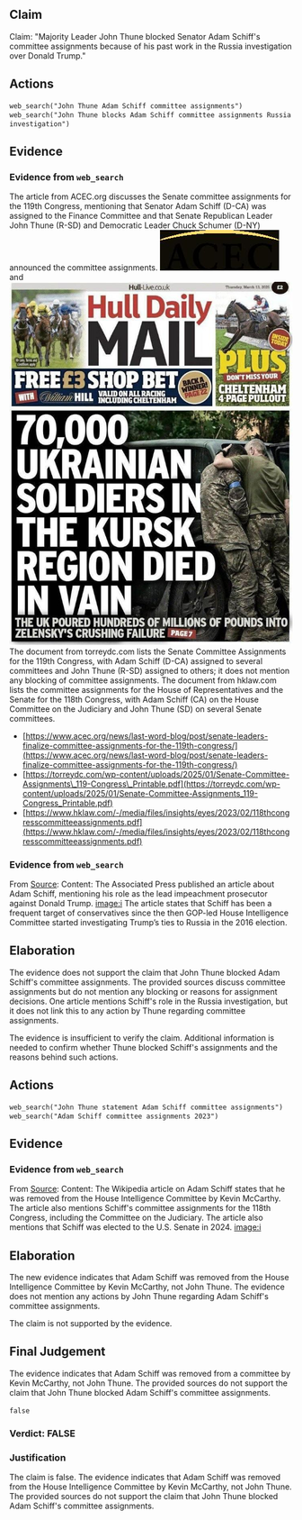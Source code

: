 ## Claim
Claim: "Majority Leader John Thune blocked Senator Adam Schiff's committee assignments because of his past work in the Russia investigation over Donald Trump."

## Actions
```
web_search("John Thune Adam Schiff committee assignments")
web_search("John Thune blocks Adam Schiff committee assignments Russia investigation")
```

## Evidence
### Evidence from `web_search`
The article from ACEC.org discusses the Senate committee assignments for the 119th Congress, mentioning that Senator Adam Schiff (D-CA) was assigned to the Finance Committee and that Senate Republican Leader John Thune (R-SD) and Democratic Leader Chuck Schumer (D-NY) announced the committee assignments. ![image 2574](media/2025-08-07_20-48-1754599702-705995.jpg) and ![image 1](media/0.jpg) The document from torreydc.com lists the Senate Committee Assignments for the 119th Congress, with Adam Schiff (D-CA) assigned to several committees and John Thune (R-SD) assigned to others; it does not mention any blocking of committee assignments. The document from hklaw.com lists the committee assignments for the House of Representatives and the Senate for the 118th Congress, with Adam Schiff (CA) on the House Committee on the Judiciary and John Thune (SD) on several Senate committees.

*   [https://www.acec.org/news/last-word-blog/post/senate-leaders-finalize-committee-assignments-for-the-119th-congress/](https://www.acec.org/news/last-word-blog/post/senate-leaders-finalize-committee-assignments-for-the-119th-congress/)
*   [https://torreydc.com/wp-content/uploads/2025/01/Senate-Committee-Assignments\_119-Congress\_Printable.pdf](https://torreydc.com/wp-content/uploads/2025/01/Senate-Committee-Assignments_119-Congress_Printable.pdf)
*   [https://www.hklaw.com/-/media/files/insights/eyes/2023/02/118thcongresscommitteeassignments.pdf](https://www.hklaw.com/-/media/files/insights/eyes/2023/02/118thcongresscommitteeassignments.pdf)


### Evidence from `web_search`
From [Source](https://apnews.com/article/donald-trump-ap-top-news-ca-state-wire-adam-schiff-politics-3eec3ea9be5c07a9c297bad439f8f3e8): 
Content: The Associated Press published an article about Adam Schiff, mentioning his role as the lead impeachment prosecutor against Donald Trump. <image:i> The article states that Schiff has been a frequent target of conservatives since the then GOP-led House Intelligence Committee started investigating Trump’s ties to Russia in the 2016 election.


## Elaboration
The evidence does not support the claim that John Thune blocked Adam Schiff's committee assignments. The provided sources discuss committee assignments but do not mention any blocking or reasons for assignment decisions. One article mentions Schiff's role in the Russia investigation, but it does not link this to any action by Thune regarding committee assignments.

The evidence is insufficient to verify the claim. Additional information is needed to confirm whether Thune blocked Schiff's assignments and the reasons behind such actions.


## Actions
```
web_search("John Thune statement Adam Schiff committee assignments")
web_search("Adam Schiff committee assignments 2023")
```

## Evidence
### Evidence from `web_search`
From [Source](https://en.wikipedia.org/wiki/Adam_Schiff): 
Content: The Wikipedia article on Adam Schiff states that he was removed from the House Intelligence Committee by Kevin McCarthy. The article also mentions Schiff's committee assignments for the 118th Congress, including the Committee on the Judiciary. The article also mentions that Schiff was elected to the U.S. Senate in 2024. <image:i>


## Elaboration
The new evidence indicates that Adam Schiff was removed from the House Intelligence Committee by Kevin McCarthy, not John Thune. The evidence does not mention any actions by John Thune regarding Adam Schiff's committee assignments.

The claim is not supported by the evidence.


## Final Judgement
The evidence indicates that Adam Schiff was removed from a committee by Kevin McCarthy, not John Thune. The provided sources do not support the claim that John Thune blocked Adam Schiff's committee assignments.

`false`


### Verdict: FALSE

### Justification
The claim is false. The evidence indicates that Adam Schiff was removed from the House Intelligence Committee by Kevin McCarthy, not John Thune. The provided sources do not support the claim that John Thune blocked Adam Schiff's committee assignments.
